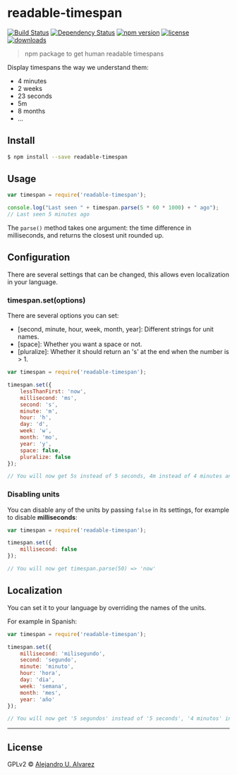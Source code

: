 readable-timespan
=================

[![Build Status](http://img.shields.io/travis/aurbano/node-timespan/master.svg?style=flat-square)](https://travis-ci.org/aurbano/node-timespan)
[![Dependency Status](http://img.shields.io/david/aurbano/node-timespan.svg?style=flat-square)](https://david-dm.org/aurbano/node-timespan)
[![npm version](http://img.shields.io/npm/v/readable-timespan.svg?style=flat-square)](https://www.npmjs.org/package/readable-timespan)
[![license](http://img.shields.io/npm/l/readable-timespan.svg?style=flat-square)](https://www.npmjs.org/package/readable-timespan)
[![downloads](https://img.shields.io/npm/dm/readable-timespan.svg?style=flat-square)](https://www.npmjs.org/package/readable-timespan)

> npm package to get human readable timespans

Display timespans the way we understand them:

* 4 minutes
* 2 weeks
* 23 seconds
* 5m
* 8 months
* ...

## Install

```sh
$ npm install --save readable-timespan
```

## Usage

```js
var timespan = require('readable-timespan');

console.log("Last seen " + timespan.parse(5 * 60 * 1000) + " ago");
// Last seen 5 minutes ago
```

The `parse()` method takes one argument: the time difference in milliseconds, and returns the closest unit rounded up.

## Configuration

There are several settings that can be changed, this allows even localization in your language.

### timespan.set(options)

There are several options you can set:

* [second, minute, hour, week, month, year]: Different strings for unit names.
* [space]: Whether you want a space or not.
* [pluralize]: Whether it should return an 's' at the end when the number is > 1.

```js
var timespan = require('readable-timespan');

timespan.set({
    lessThanFirst: 'now',
    millisecond: 'ms',
    second: 's',
    minute: 'm',
    hour: 'h',
    day: 'd',
    week: 'w',
    month: 'mo',
    year: 'y',
    space: false,
    pluralize: false
});

// You will now get 5s instead of 5 seconds, 4m instead of 4 minutes and so on.
```

### Disabling units

You can disable any of the units by passing `false` in its settings, for example to disable **milliseconds**:


```js
var timespan = require('readable-timespan');

timespan.set({
    millisecond: false
});

// You will now get timespan.parse(50) => 'now' 
```


## Localization

You can set it to your language by overriding the names of the units.

For example in Spanish:
```js
var timespan = require('readable-timespan');

timespan.set({
    millisecond: 'milisegundo',
    second: 'segundo',
    minute: 'minuto',
    hour: 'hora',
    day: 'dia',
    week: 'semana',
    month: 'mes',
    year: 'año'
});

// You will now get '5 segundos' instead of '5 seconds', '4 minutos' instead of '4 minutes' and so on.
```

------ 

## License

GPLv2 © [Alejandro U. Alvarez](http://urbanoalvarez.es)
